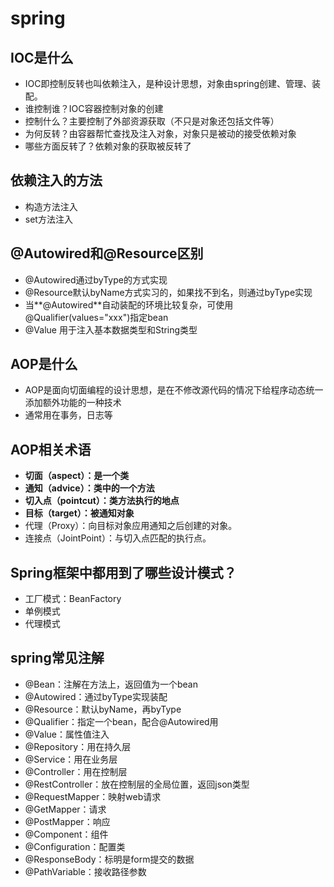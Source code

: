 # spring

## IOC是什么

- IOC即控制反转也叫依赖注入，是种设计思想，对象由spring创建、管理、装配。
- 谁控制谁？IOC容器控制对象的创建
- 控制什么？主要控制了外部资源获取（不只是对象还包括文件等）
- 为何反转？由容器帮忙查找及注入对象，对象只是被动的接受依赖对象
- 哪些方面反转了？依赖对象的获取被反转了

## 依赖注入的方法

- 构造方法注入
- set方法注入

## @Autowired和@Resource区别

- @Autowired通过byType的方式实现
- @Resource默认byName方式实习的，如果找不到名，则通过byType实现
- 当**@Autowired**自动装配的环境比较复杂，可使用@Qualifier(values="xxx")指定bean
- @Value 用于注入基本数据类型和String类型

## AOP是什么

- AOP是面向切面编程的设计思想，是在不修改源代码的情况下给程序动态统一添加额外功能的一种技术
- 通常用在事务，日志等

## AOP相关术语

- **切面（aspect）：是一个类**
- **通知（advice）：类中的一个方法**
- **切入点（pointcut）：类方法执行的地点**
- **目标（target）：被通知对象**
- 代理（Proxy）：向目标对象应用通知之后创建的对象。
- 连接点（JointPoint）：与切入点匹配的执行点。

## Spring框架中都用到了哪些设计模式？

- 工厂模式：BeanFactory
- 单例模式
- 代理模式

## spring常见注解

- @Bean：注解在方法上，返回值为一个bean
- @Autowired：通过byType实现装配
- @Resource：默认byName，再byType
- @Qualifier：指定一个bean，配合@Autowired用
- @Value：属性值注入
- @Repository：用在持久层
- @Service：用在业务层
- @Controller：用在控制层
- @RestController：放在控制层的全局位置，返回json类型
- @RequestMapper：映射web请求
- @GetMapper：请求
- @PostMapper：响应
- @Component：组件
- @Configuration：配置类
- @ResponseBody：标明是form提交的数据
- @PathVariable：接收路径参数 